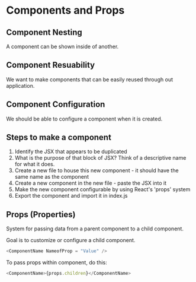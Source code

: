 # Components and Props

## Component Nesting

A component can be shown inside of another.

## Component Resuability

We want to make components that can be easily reused through out application.

## Component Configuration

We should be able to configure a component when it is created.

## Steps to make a component
1. Identify the JSX that appears to be duplicated
2. What is the purpose of that block of JSX? Think of a descriptive name for what it does.
3. Create a new file to house this new component - it should have the same name as the component
4. Create a new component in the new file - paste the JSX into it
5. Make the new component configurable by using React's 'props' system
6. Export the component and import it in index.js

## Props (Properties)

System for passing data from a parent component to a child component.

Goal is to customize or configure a child component.

```JavaScript
<ComponentName NameofProp = "Value" />
```

To pass props within component, do this:
```JavaScript
<ComponentName>{props.children}</ComponentName>
```